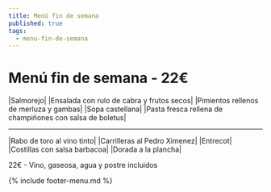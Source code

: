 ```yaml
---
title: Menú fin de semana
published: true
tags:
  - menu-fin-de-semana
---
```


# Menú fin de semana - 22€

|Salmorejo|
|Ensalada con rulo de cabra y frutos secos|
|Pimientos rellenos de merluza y gambas|
|Sopa castellana|
|Pasta fresca rellena de champiñones con salsa de boletus|

------

|Rabo de toro al vino tinto|
|Carrilleras al Pedro Ximenez|
|Entrecot|
|Costillas con salsa barbacoa|
|Dorada a la plancha|

22€ - Vino, gaseosa, agua y postre incluidos

{% include footer-menu.md %}
